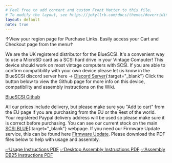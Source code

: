 ```yaml
---
# Feel free to add content and custom Front Matter to this file.
# To modify the layout, see https://jekyllrb.com/docs/themes/#overriding-theme-defaults
layout: default
note: true
---
```


&#8593;View your region page for Purchase Links. Easily access your Cart and Checkout page from the menu&#8593;

We are the UK registered distributor for the BlueSCSI. It's a convenient way to use a MicroSD card as a SCSI hard drive in your Vintage Computer! This device should work on most vintage computers with SCSI. If you are able to confirm compatibility with your own device please let us know in the BlueSCSI discord server here → [Discord Server](https://discord.gg/kx2Kybx2mk){:target="_blank"} Click the button below to view the Github page for more info on this device, compatibility and assembly instructions on the Wiki.

<p class="lead text-center">
    <a href="https://github.com/erichelgeson/BlueSCSI" target="_blank" class="btn btn-lg btn-primary">BlueSCSI Github</a>
</p>
            
All our prices include delivery, but please make sure you "Add to cart" from the EU page if you are purchasing from the EU or the Rest of the world. Your registered Paypal delivery address will be used so please make sure it is correct before purchasing. You can see our current stock on the main [SCSI.BLUE](https://scsi.blue/){:target="_blank"} webpage. If you need our Firmware Update service, this can be found here [Firmware Update](/firmware.html). Please download the PDF files below to help with usage and assembly.

<a href="/assets/pdfs/BlueSCSI_Instructions.pdf" target="_blank">&#9989;Usage Instructions PDF</a>
<a href="/assets/pdfs/BlueSCSI_assembly.pdf" target="_blank">&#9989;Desktop Assembly Instructions PDF</a>
<a href="/assets/pdfs/BlueSCSI_Assembly_DB25.pdf" target="_blank">&#9989;Assembly DB25 Instructions PDF</a>